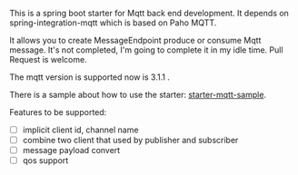 This is a spring boot starter for Mqtt back end development. It depends on spring-integration-mqtt which is based on
Paho MQTT.

It allows you to create MessageEndpoint produce or consume Mqtt message. It's not completed, I'm going to complete it in
my idle time. Pull Request is welcome.

The mqtt version is supported now is 3.1.1 .

There is a sample about how to use the starter: [starter-mqtt-sample](https://github.com/Kicey/starter-mqtt-sample).

Features to be supported:

- [ ] implicit client id, channel name
- [ ] combine two client that used by publisher and subscriber
- [ ] message payload convert
- [ ] qos support
